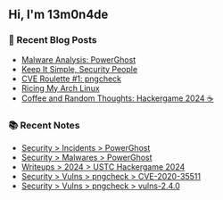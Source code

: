 ## Hi, I'm 13m0n4de

### 📰 Recent Blog Posts

<!-- BLOG-POST-LIST:START -->
- [Malware Analysis: PowerGhost](https://13m0n4de.vercel.app/blog/2025/04/01/malware-analysis-powerghost.html)
- [Keep It Simple, Security People](https://13m0n4de.vercel.app/blog/2025/03/18/keep-it-simple-security-people.html)
- [CVE Roulette #1: pngcheck](https://13m0n4de.vercel.app/blog/2025/01/30/cve-roulette-1-pngcheck.html)
- [Ricing My Arch Linux](https://13m0n4de.vercel.app/blog/2024/12/06/ricing-my-arch-linux.html)
- [Coffee and Random Thoughts: Hackergame 2024 ☕](https://13m0n4de.vercel.app/blog/2024/11/09/coffee-and-random-thoughts-hackergame-2024-.html)
<!-- BLOG-POST-LIST:END -->

### 📚 Recent Notes

<!-- NOTE-LIST:START -->
- [Security &gt; Incidents &gt; PowerGhost](https://13m0n4de.vercel.app/sec/incidents/powerghost.html)
- [Security &gt; Malwares &gt; PowerGhost](https://13m0n4de.vercel.app/sec/malwares/powerghost.html)
- [Writeups &gt; 2024 &gt; USTC Hackergame 2024](https://13m0n4de.vercel.app/writeups/2024/hackergame2024.html)
- [Security &gt; Vulns &gt; pngcheck &gt; CVE-2020-35511](https://13m0n4de.vercel.app/sec/vulns/pngcheck/cve-2020-35511.html)
- [Security &gt; Vulns &gt; pngcheck &gt; vulns-2.4.0](https://13m0n4de.vercel.app/sec/vulns/pngcheck/vulns-2.4.0.html)
<!-- NOTE-LIST:END -->
